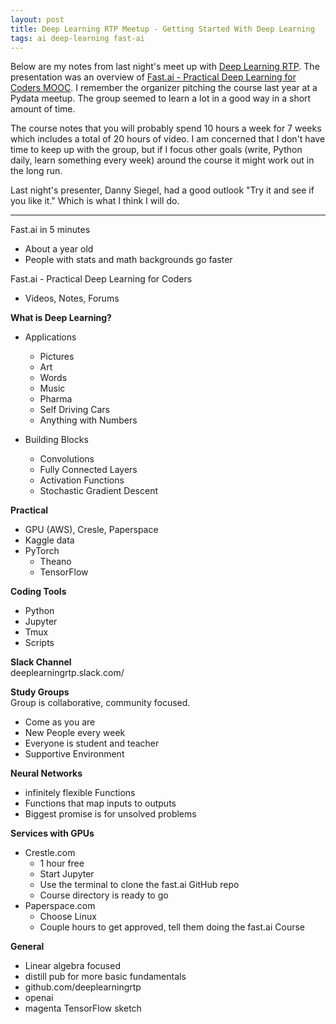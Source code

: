 ```yaml
---
layout: post
title: Deep Learning RTP Meetup - Getting Started With Deep Learning
tags: ai deep-learning fast-ai
---
```


Below are my notes from last night's meet up with [Deep Learning RTP](https://www.meetup.com/Deep-Learning-RTP "Meetup.com - Deep Learning RTP"). The presentation was an overview of [Fast.ai - Practical Deep Learning for Coders MOOC](http://course.fast.ai/ "Fast.ai - Practical Deep Learning for Coders - Part 1"). I remember the organizer pitching the course last year at a Pydata meetup. The group seemed to learn a lot in a good way in a short amount of time. 

The course notes that you will probably spend 10 hours a week for 7 weeks which includes a total of 20 hours of video. I am concerned that I don't have time to keep up with the group, but if I focus other goals (write, Python daily, learn something every week) around the course it might work out in the long run. 

Last night's presenter, Danny Siegel, had a good outlook "Try it and see if you like it." Which is what I think I will do. 

* * *

Fast.ai in 5 minutes

-   About a year old
-   People with stats and math backgrounds go faster

Fast.ai - Practical Deep Learning for Coders

-   Videos, Notes, Forums

**What is Deep Learning?**  

-   Applications

    -   Pictures
    -   Art
    -   Words
    -   Music
    -   Pharma
    -   Self Driving Cars
    -   Anything with Numbers

-   Building Blocks
    -   Convolutions
    -   Fully Connected Layers
    -   Activation Functions
    -   Stochastic Gradient Descent

**Practical**  

-   GPU (AWS), Cresle, Paperspace
-   Kaggle data
-   PyTorch
    -   Theano
    -   TensorFlow

**Coding Tools**  

-   Python
-   Jupyter
-   Tmux
-   Scripts

**Slack Channel**  
deeplearningrtp.slack.com/

**Study Groups**  
Group is collaborative, community focused.

-   Come as you are
-   New People every week
-   Everyone is student and teacher
-   Supportive Environment

**Neural Networks**  

-   infinitely flexible Functions
-   Functions that map inputs to outputs
-   Biggest promise is for unsolved problems

**Services with GPUs**  

-   Crestle.com 
    -   1 hour free
    -   Start Jupyter
    -   Use the terminal to clone the fast.ai GitHub repo 
    -   Course directory is ready to go
-   Paperspace.com
    -   Choose Linux
    -   Couple hours to get approved, tell them doing the fast.ai Course

**General**  

-   Linear algebra focused
-   distill pub for more basic fundamentals
-   github.com/deeplearningrtp
-   openai
-   magenta TensorFlow sketch
